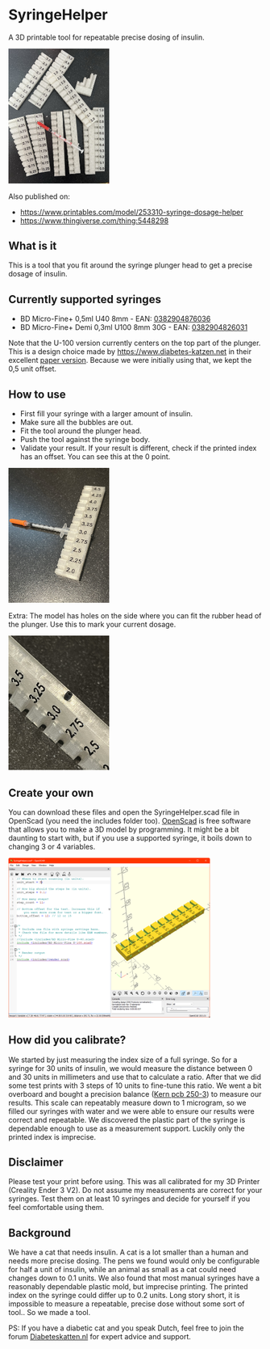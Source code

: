 # SyringeHelper
A 3D printable tool for repeatable precise dosing of insulin.

<a href="./images/example-prints.jpeg"><img src="./images/example-prints.jpeg" width="200"></a>

Also published on:
- https://www.printables.com/model/253310-syringe-dosage-helper
- https://www.thingiverse.com/thing:5448298

## What is it
This is a tool that you fit around the syringe plunger head to get a precise dosage of insulin.

## Currently supported syringes
- BD Micro-Fine+ 0,5ml U40 8mm - EAN: [0382904876036](https://duckduckgo.com/?q=0382904876036)
- BD Micro-Fine+ Demi 0,3ml U100 8mm 30G - EAN: [0382904826031](https://duckduckgo.com/?q=0382904876036)

Note that the U-100 version currently centers on the top part of the plunger. This is a design choice made by https://www.diabetes-katzen.net in their excellent [paper version](https://www.diabetes-katzen.net/images/insulinspritzenmass/Insulinspritzenmass_mit_Erkl%c3%a4rung.pdf). Because we were initially using that, we kept the 0,5 unit offset.

## How to use
- First fill your syringe with a larger amount of insulin.
- Make sure all the bubbles are out.
- Fit the tool around the plunger head.
- Push the tool against the syringe body.
- Validate your result. If your result is different, check if the printed index has an offset. You can see this at the 0 point.

<a href="./images/usage.jpeg"><img src="./images/usage.jpeg" width="200"></a>

Extra: The model has holes on the side where you can fit the rubber head of the plunger. Use this to mark your current dosage.

<a href="./images/marker.jpeg"><img src="./images/marker.jpeg" width="200"></a>

## Create your own
You can download these files and open the SyringeHelper.scad file in OpenScad (you need the includes folder too). [OpenScad](https://openscad.org/) is free software that allows you to make a 3D model by programming. It might be a bit daunting to start with, but if you use a supported syringe, it boils down to changing 3 or 4 variables.

<a href="./images/openscad.png"><img src="./images/openscad.png" width="400"></a>

## How did you calibrate?
We started by just measuring the index size of a full syringe. So for a syringe for 30 units of insulin, we would measure the distance between 0 and 30 units in millimeters and use that to calculate a ratio. After that we did some test prints with 3 steps of 10 units to fine-tune this ratio. We went a bit overboard and bought a precision balance ([Kern pcb 250-3](https://www.kern-sohn.com/cgi-bin/cosmoshop/lshop.cgi?action=suche&ls=en&gesamt_zeilen=0&fresh=1&suchbegriff=PCB%20250-3)) to measure our results. This scale can repeatably measure down to 1 microgram, so we filled our syringes with water and we were able to ensure our results were correct and repeatable. We discovered the plastic part of the syringe is dependable enough to use as a measurement support. Luckily only the printed index is imprecise.

## Disclaimer
Please test your print before using. This was all calibrated for my 3D Printer (Creality Ender 3 V2). Do not assume my measurements are correct for your syringes. Test them on at least 10 syringes and decide for yourself if you feel comfortable using them.

## Background
We have a cat that needs insulin. A cat is a lot smaller than a human and needs more precise dosing. The pens we found would only be configurable for half a unit of insulin, while an animal as small as a cat could need changes down to 0.1 units. We also found that most manual syringes have a reasonably dependable plastic mold, but imprecise printing. The printed index on the syringe could differ up to 0.2 units. Long story short, it is impossible to measure a repeatable, precise dose without some sort of tool.. So we made a tool.

PS: If you have a diabetic cat and you speak Dutch, feel free to join the forum [Diabeteskatten.nl](https://www.diabeteskatten.nl) for expert advice and support.
